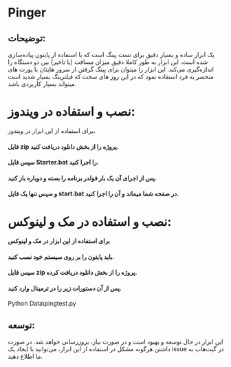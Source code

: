 # Pinger


## توضیحات:

یک ابزار ساده و بسیار دقیق برای تست پینگ است که با استفاده از پایتون پیاده‌سازی شده است.
این ابزار به طور کاملا دقیق میزان مسافت (یا تاخیر) بین دو دستگاه را اندازه‌گیری می‌کند.
این ابزار را میتوان برای پینگ گرفتن از سرور هایتان با پورت های منحصر به فرد استفاده نمود که
در این روز های سخت که فیلترینگ بسیار شدید است میتواند بسیار کاربردی باشد.



# نصب و استفاده در ویندوز:
 برای استفاده از این ابزار در ویندوز،
#### فایل zip پروژه را از بخش دانلود دریافت کنید.
####  سپس فایل Starter.bat را اجرا کنید.
#### پس از اجرای آن یک بار فولدر برنامه را بسته و دوباره باز کنید.
#### و سپس تنها یک فایل start.bat در صفحه شما میماند و آن را اجرا کنید.

# نصب و استفاده در مک و لینوکس:
#### برای استفاده از این ابزار در مک و لینوکس
#### باید پایتون را بر روی سیستم خود نصب کنید.
#### سپس فایل zip پروژه را از بخش دانلود دریافت کرده.
#### پس از آن دستورات زیر را در ترمینال وارد کنید.

Python Data\pingtest.py



## توسعه:
این ابزار در حال توسعه و بهبود است و در صورت نیاز، بروزرسانی خواهد شد. در صورت داشتن هرگونه مشکل در استفاده از این ابزار، می‌توانید با ایجاد یک issue در گیت‌هاب به ما اطلاع دهید.
